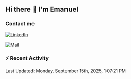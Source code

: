 ## Hi there 👋 I'm Emanuel

### Contact me
[![LinkedIn](https://img.shields.io/badge/LinkedIn-%20Emanuel--Naval-blue)](https://www.linkedin.com/in/emanuel-naval/)

![Mail](https://img.shields.io/badge/Gmail-Emanuelnaval07@gmail.com-blue?logo=gmail)

### :zap: Recent Activity

<!--RECENT_ACTIVITY:start-->
<!--RECENT_ACTIVITY:end-->
<!--RECENT_ACTIVITY:last_update-->
Last Updated: Monday, September 15th, 2025, 1:07:21 PM
<!--RECENT_ACTIVITY:last_update_end-->

<!--
**naval07/naval07** is a ✨ _special_ ✨ repository because its `README.md` (this file) appears on your GitHub profile.

Here are some ideas to get you started:

- 🔭 I’m currently working on ...
- 🌱 I’m currently learning ...
- 👯 I’m looking to collaborate on ...
- 🤔 I’m looking for help with ...
- 💬 Ask me about ...
- 📫 How to reach me: ...
- 😄 Pronouns: ...
- ⚡ Fun fact: ...
-->
